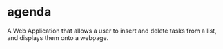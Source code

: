 # agenda
A Web Application that allows a user to insert and delete tasks from a list, and displays them onto a webpage.
